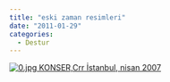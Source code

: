 ```yaml
---
title: "eski zaman resimleri"
date: "2011-01-29"
categories: 
  - Destur
---
```


 [![0.jpg](/uploads/2011/01/0.jpg) KONSER,Crr İstanbul, nisan 2007](/uploads/2011/01/0.jpg "0.jpg")
